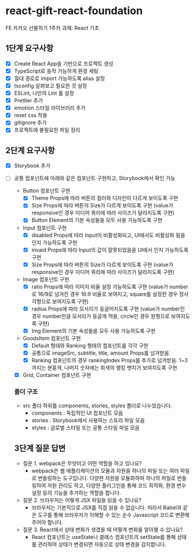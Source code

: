 # react-gift-react-foundation
FE 카카오 선물하기 1주차 과제: React 기초
## 1단계 요구사항
- [X] Create React App을 기반으로 프로젝트 생성
- [X] TypeScript로 동작 가능하게 환경 세팅
- [X] 절대 경로로 import 가능하도록 alias 설정
- [X] tsconfig 살펴보고 필요한 것 설정
- [X] ESLint, 나만의 Lint 룰 설정
- [X] Prettier 추가
- [X] emotion 스타일 라이브러리 추가
- [X] reset css 적용
- [X] gitignore 추가
- [X] 프로젝트에 불필요한 파일 정리
## 2단계 요구사항
- [X] Storybook 추가
- [ ] 공통 컴포넌트에 아래와 같은 컴포넌트 구현하고, Storybook에서 확인 가능
  - Button 컴포넌트 구현
    - [X] Theme Props에 따라 버튼의 컬러와 디자인이 다르게 보이도록 구현
    - [X] Size Props에 따라 버튼의 Size가 다르게 보이도록 구현
      (value가 responsive인 경우 미디어 쿼리에 따라 사이즈가 달라지도록 구현)
    - [X] Button Element의 기본 속성들을 모두 사용 가능하도록 구현
  - Input 컴포넌트 구현
    - [X] disabled Props에 따라 Input이 비활성화되고, UI에서도 비활성화 됨을 인지 가능하도록 구현
    - [X] invaid Props에 따라 Input의 값이 잘못되었음을 UI에서 인지 가능하도록 구현
    - [X] Size Props에 따라 버튼의 Size가 다르게 보이도록 구현
      (value가 responsive인 경우 미디어 쿼리에 따라 사이즈가 달라지도록 구현)
  - Image 컴포넌트 구현
    - [X] ratio Props에 따라 이미지 비율 설정 가능하도록 구현
      (value가 number로 16/9로 넘겨진 경우 16:9 비율로 보여지고, square를 설정한 경우 정사각형으로 보여지도록 구현)
    - [X] radius Props에 따라 모서리가 둥글어지도록 구현
      (value가 number인 경우 number만큼 모서리가 둥글게 적용, circle인 경우 원형으로 보여지도록 구현)
    - [X] Img Element의 기본 속성들을 모두 사용 가능하도록 구현
  - GoodsItem 컴포넌트 구현
    - [X] Default 형태와 Ranking 형태의 컴포넌트를 각각 구현
    - [X] 공통으로 imageSrc, subtitle, title, amount Props를 넘겨받음
    - [X] Ranking 컴포넌트의 경우 rankingIndex Props를 추가로 넘겨받음. 1~3까지는 분홍색, 나머지 숫자에는 회색의 랭킹 뱃지가 보여지도록 구현
  - [X] Grid, Container 컴포넌트 구현

  ### 폴더 구조
  - src 폴더 하위를 components, stories, styles 폴더로 나누었습니다.
    - components : 독립적인 UI 컴포넌트 모음
    - stories : Storybook에서 사용하는 스토리 파일 모음
    - styles : 글로벌 스타일 또는 공통 스타일 파일 모음

  ## 3단계 질문 답변
  - 질문 1. webpack은 무엇이고 어떤 역할을 하고 있나요?
    - webpack은 웹 애플리케이션의 모듈과 자원을 하나의 파일 또는 여러 파일로 번들링하는 도구입니다. 다양한 자원을 모듈화하여 하나의 파일로 번들링하여 자원 관리도 하고, 다양한 플러그인을 통해 코드 최적화, 환경 변수 설정 등의 기능을 추가하는 역할을 합니다.
  - 질문 2. 브라우저는 어떻게 JSX 파일을 읽을 수 있나요?
    - 브라우저는 기본적으로 JSX를 직접 읽을 수 없습니다. 따라서 Babel과 같은 도구를 통해 브라우저가 이해할 수 있는 순수 Javascript 코드로 변환해주어야 합니다.
  - 질문 3. React에서 상태 변화가 생겼을 때 어떻게 변화를 알아챌 수 있나요?
    - React 컴포넌트는 useState나 클래스 컴포넌트의 setState를 통해 상태를 관리하여 상태가 변경되면 자동으로 상태 변경을 감지합니다.